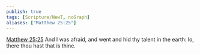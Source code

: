 ```yaml
---
publish: true
tags: [Scripture/NewT, noGraph]
aliases: ["Matthew 25:25"]
---
```

[Matthew 25:25](https://churchofjesuschrist.org/study/scriptures/nt/matt/25?lang=eng&id=p25#p25) And I was afraid, and went and hid thy talent in the earth: lo, there thou hast that is thine.
